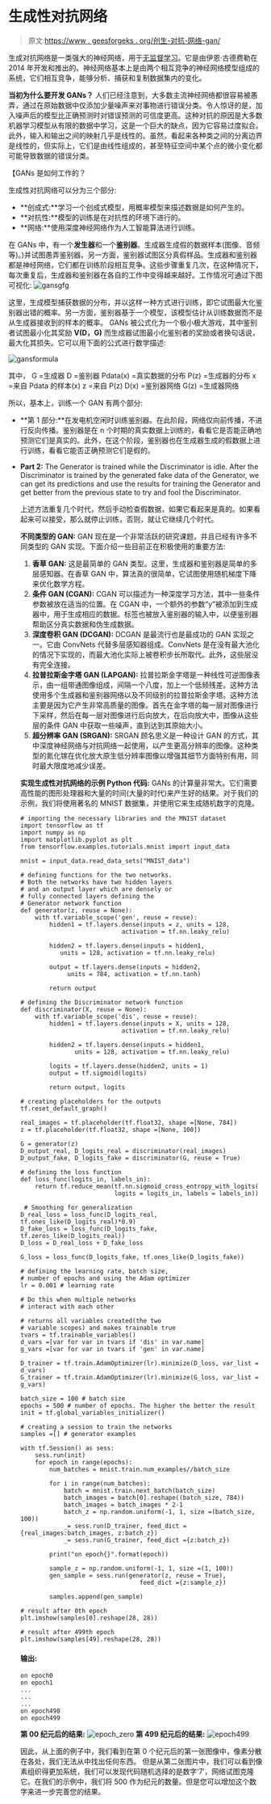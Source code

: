 # 生成性对抗网络

> 原文:[https://www . geesforgeks . org/创生-对抗-网络-gan/](https://www.geeksforgeeks.org/generative-adversarial-network-gan/)

生成对抗网络是一类强大的神经网络，用于[无监督学习](https://www.geeksforgeeks.org/supervised-unsupervised-learning/)。它是由伊恩·古德费勒在 2014 年开发和推出的。神经网络基本上是由两个相互竞争的神经网络模型组成的系统，它们相互竞争，能够分析、捕获和复制数据集内的变化。

**当初为什么要开发 GANs？**
人们已经注意到，大多数主流神经网络都很容易被愚弄，通过在原始数据中仅添加少量噪声来对事物进行错误分类。令人惊讶的是，加入噪声后的模型比正确预测时对错误预测的可信度更高。这种对抗的原因是大多数机器学习模型从有限的数据中学习，这是一个巨大的缺点，因为它容易过度拟合。此外，输入和输出之间的映射几乎是线性的。虽然，看起来各种类之间的分离边界是线性的，但实际上，它们是由线性组成的，甚至特征空间中某个点的微小变化都可能导致数据的错误分类。

【GANs 是如何工作的？

生成性对抗网络可以分为三个部分:

*   **创成式:**学习一个创成式模型，用概率模型来描述数据是如何产生的。
*   **对抗性:**模型的训练是在对抗性的环境下进行的。
*   **网络:**使用深度神经网络作为人工智能算法进行训练。

在 GANs 中，有一个**发生器**和一个**鉴别器**。生成器生成假的数据样本(图像、音频等)。)并试图愚弄鉴别器。另一方面，鉴别器试图区分真假样品。生成器和鉴别器都是神经网络，它们都在训练阶段相互竞争。这些步骤重复几次，在这种情况下，每次重复后，生成器和鉴别器在各自的工作中变得越来越好。工作情况可通过下图可视化:
![gansgfg](img/417b8ed8569106e7dd008211ea6b2daa.png)

这里，生成模型捕获数据的分布，并以这样一种方式进行训练，即它试图最大化鉴别器出错的概率。另一方面，鉴别器基于一个模型，该模型估计从训练数据而不是从生成器接收到的样本的概率。
GANs 被公式化为一个极小极大游戏，其中鉴别者试图最小化其奖励 **V(D，G)** 而生成器试图最小化鉴别者的奖励或者换句话说，最大化其损失。它可以用下面的公式进行数学描述:

![gansformula](img/03dca0e6b552d1e1c64603b880d56708.png)

其中，
G =生成器
D =鉴别器
Pdata(x) =真实数据的分布
P(z) =生成器的分布
x =来自 Pdata 的样本(x)
z =来自 P(z)
D(x) =鉴别器网络
G(z) =生成器网络

所以，基本上，训练一个 GAN 有两个部分:

*   **第 1 部分:**在发电机空闲时训练鉴别器。在此阶段，网络仅向前传播，不进行反向传播。鉴别器是在 n 个时期的真实数据上训练的，看看它是否能正确地预测它们是真实的。此外，在这个阶段，鉴别器也在生成器生成的假数据上进行训练，看看它能否正确预测它们是假的。
*   **Part 2:** The Generator is trained while the Discriminator is idle. After the Discriminator is trained by the generated fake data of the Generator, we can get its predictions and use the results for training the Generator and get better from the previous state to try and fool the Discriminator.

    上述方法重复几个时代，然后手动检查假数据，如果它看起来是真的。如果看起来可以接受，那么就停止训练，否则，就让它继续几个时代。

    **不同类型的 GAN:**
    GAN 现在是一个非常活跃的研究课题，并且已经有许多不同类型的 GAN 实现。下面介绍一些目前正在积极使用的重要方法:

    1.  **香草 GAN:** 这是最简单的 GAN 类型。这里，生成器和鉴别器是简单的多层感知器。在香草 GAN 中，算法真的很简单，它试图使用随机梯度下降来优化数学方程。
    2.  **条件 GAN (CGAN):** CGAN 可以描述为一种深度学习方法，其中一些条件参数被放在适当的位置。在 CGAN 中，一个额外的参数“y”被添加到生成器中，用于生成相应的数据。标签也被放入鉴别器的输入中，以便鉴别器帮助区分真实数据和伪生成数据。
    3.  **深度卷积 GAN (DCGAN):** DCGAN 是最流行也是最成功的 GAN 实现之一。它由 ConvNets 代替多层感知器组成。ConvNets 是在没有最大池化的情况下实现的，而最大池化实际上被卷积步长所取代。此外，这些层没有完全连接。
    4.  **拉普拉斯金字塔 GAN (LAPGAN):** 拉普拉斯金字塔是一种线性可逆图像表示，由一组带通图像组成，间隔一个八度，加上一个低频残差。这种方法使用多个生成器和鉴别器网络以及不同级别的拉普拉斯金字塔。这种方法主要是因为它产生非常高质量的图像。首先在金字塔的每一层对图像进行下采样，然后在每一层对图像进行后向放大，在后向放大中，图像从这些层的条件 GAN 中获取一些噪声，直到达到其原始大小。
    5.  **超分辨率 GAN (SRGAN):** SRGAN 顾名思义是一种设计 GAN 的方式，其中深度神经网络与对抗网络一起使用，以产生更高分辨率的图像。这种类型的氮化镓在优化放大原生低分辨率图像以增强其细节方面特别有用，同时最大限度地减少误差。

    **实现生成性对抗网络的示例 Python 代码:**
    GANs 的计算量非常大。它们需要高性能的图形处理器和大量的时间(大量的时代)来产生好的结果。对于我们的示例，我们将使用著名的 MNIST 数据集，并使用它来生成随机数字的克隆。

    ```
    # importing the necessary libraries and the MNIST dataset
    import tensorflow as tf
    import numpy as np
    import matplotlib.pyplot as plt
    from tensorflow.examples.tutorials.mnist import input_data

    mnist = input_data.read_data_sets("MNIST_data")

    # defining functions for the two networks.
    # Both the networks have two hidden layers
    # and an output layer which are densely or 
    # fully connected layers defining the 
    # Generator network function
    def generator(z, reuse = None):
        with tf.variable_scope('gen', reuse = reuse):
            hidden1 = tf.layers.dense(inputs = z, units = 128, 
                                activation = tf.nn.leaky_relu)

            hidden2 = tf.layers.dense(inputs = hidden1,
               units = 128, activation = tf.nn.leaky_relu)

            output = tf.layers.dense(inputs = hidden2, 
                 units = 784, activation = tf.nn.tanh)

            return output

    # defining the Discriminator network function 
    def discriminator(X, reuse = None):
        with tf.variable_scope('dis', reuse = reuse):
            hidden1 = tf.layers.dense(inputs = X, units = 128,
                                activation = tf.nn.leaky_relu)

            hidden2 = tf.layers.dense(inputs = hidden1,
                   units = 128, activation = tf.nn.leaky_relu)

            logits = tf.layers.dense(hidden2, units = 1)
            output = tf.sigmoid(logits)

            return output, logits

    # creating placeholders for the outputs
    tf.reset_default_graph()

    real_images = tf.placeholder(tf.float32, shape =[None, 784])
    z = tf.placeholder(tf.float32, shape =[None, 100])

    G = generator(z)
    D_output_real, D_logits_real = discriminator(real_images)
    D_output_fake, D_logits_fake = discriminator(G, reuse = True)

    # defining the loss function
    def loss_func(logits_in, labels_in):
        return tf.reduce_mean(tf.nn.sigmoid_cross_entropy_with_logits(
                              logits = logits_in, labels = labels_in))

     # Smoothing for generalization
    D_real_loss = loss_func(D_logits_real, tf.ones_like(D_logits_real)*0.9)
    D_fake_loss = loss_func(D_logits_fake, tf.zeros_like(D_logits_real))
    D_loss = D_real_loss + D_fake_loss

    G_loss = loss_func(D_logits_fake, tf.ones_like(D_logits_fake))

    # defining the learning rate, batch size,
    # number of epochs and using the Adam optimizer
    lr = 0.001 # learning rate

    # Do this when multiple networks
    # interact with each other

    # returns all variables created(the two
    # variable scopes) and makes trainable true
    tvars = tf.trainable_variables() 
    d_vars =[var for var in tvars if 'dis' in var.name]
    g_vars =[var for var in tvars if 'gen' in var.name]

    D_trainer = tf.train.AdamOptimizer(lr).minimize(D_loss, var_list = d_vars)
    G_trainer = tf.train.AdamOptimizer(lr).minimize(G_loss, var_list = g_vars)

    batch_size = 100 # batch size
    epochs = 500 # number of epochs. The higher the better the result
    init = tf.global_variables_initializer()

    # creating a session to train the networks
    samples =[] # generator examples

    with tf.Session() as sess:
        sess.run(init)
        for epoch in range(epochs):
            num_batches = mnist.train.num_examples//batch_size

            for i in range(num_batches):
                batch = mnist.train.next_batch(batch_size)
                batch_images = batch[0].reshape((batch_size, 784))
                batch_images = batch_images * 2-1
                batch_z = np.random.uniform(-1, 1, size =(batch_size, 100))
                _= sess.run(D_trainer, feed_dict ={real_images:batch_images, z:batch_z})
                _= sess.run(G_trainer, feed_dict ={z:batch_z})

            print("on epoch{}".format(epoch))

            sample_z = np.random.uniform(-1, 1, size =(1, 100))
            gen_sample = sess.run(generator(z, reuse = True),
                                     feed_dict ={z:sample_z})

            samples.append(gen_sample)

    # result after 0th epoch
    plt.imshow(samples[0].reshape(28, 28))

    # result after 499th epoch
    plt.imshow(samples[49].reshape(28, 28))
    ```

    #### 输出:

    ```
    on epoch0
    on epoch1
    ...
    ...
    ...
    on epoch498
    on epoch499

    ```

    **第 00 纪元后的结果:**
    ![epoch_zero](img/6d078a4907a61be93c65421b8c902bac.png)
    **第 499 纪元后的结果:**
    ![epoch499](img/41c39544337f4dfb5bf32a2da5c40a9a.png)

    因此，从上面的例子中，我们看到在第 0 个纪元后的第一张图像中，像素分散在各处，我们无法从中找出任何东西。
    但是从第二张图片中，我们可以看到像素组织得更加系统，我们可以发现代码随机选择的是数字‘7’，网络试图克隆它。在我们的示例中，我们将 500 作为纪元的数量。但是您可以增加这个数字来进一步完善您的结果。